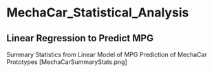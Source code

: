 # MechaCar_Statistical_Analysis

## Linear Regression to Predict MPG
Summary Statistics from Linear Model of MPG Prediction of MechaCar Prototypes  [MechaCarSummaryStats.png]
